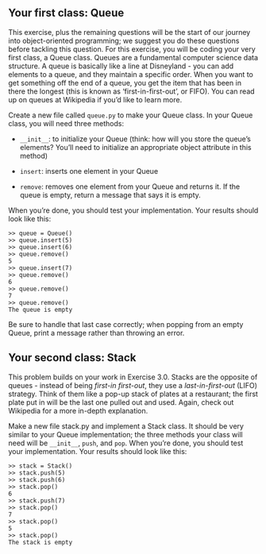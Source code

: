 ## Your first class: Queue

This exercise, plus the remaining questions will be the start of our journey
into object-oriented programming; we suggest you do these questions before
tackling this question. For this exercise, you will be coding your very first
class, a Queue class. Queues are a fundamental computer science data structure.
A queue is basically like a line at Disneyland - you can add elements to a
queue, and they maintain a specific order. When you want to get something off
the end of a queue, you get the item that has been in there the longest (this
is known as ‘first-in-first-out’, or FIFO). You can read up on queues at
Wikipedia if you’d like to learn more.

Create a new file called `queue.py` to make your Queue class. In your Queue class, you will need three methods:

* `__init__`: to initialize your Queue (think: how will you store the queue’s
  elements? You’ll need to initialize an appropriate object attribute in this
  method)

* `insert`: inserts one element in your Queue

* `remove`: removes one element from your Queue and returns it. If the queue is
  empty, return a message that says it is empty.

When you’re done, you should test your implementation. Your results should look like this:

    >> queue = Queue()
    >> queue.insert(5)
    >> queue.insert(6)
    >> queue.remove()
    5
    >> queue.insert(7)
    >> queue.remove()
    6
    >> queue.remove()
    7
    >> queue.remove()
    The queue is empty

Be sure to handle that last case correctly; when popping from an empty Queue,
print a message rather than throwing an error.

## Your second class: Stack

This problem builds on your work in Exercise 3.0. Stacks are the opposite of
queues - instead of being *first-in­ first-out*, they use a *last-in-first-out*
(LIFO) strategy. Think of them like a pop-up stack of plates at a restaurant;
the first plate put in will be the last one pulled out and used. Again, check
out Wikipedia for a more in-depth explanation.

Make a new file stack.py and implement a Stack class. It should be very similar
to your Queue implementation; the three methods your class will need will be
`__init__`, `push`, and `pop`. When you’re done, you should test your
implementation. Your results should look like this:

    >> stack = Stack()
    >> stack.push(5)
    >> stack.push(6)
    >> stack.pop()
    6
    >> stack.push(7)
    >> stack.pop()
    7
    >> stack.pop()
    5
    >> stack.pop()
    The stack is empty
